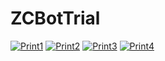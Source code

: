 # ZCBotTrial

[![Print1](https://imgur.com/TQ8yuwp.png "Print1")](https://imgur.com/TQ8yuwp "Print1")
[![Print2](https://imgur.com/M9aDnN6.png "Print2")](https://imgur.com/M9aDnN6 "Print2")
[![Print3](https://imgur.com/Bqyidjp.png "Print3")](https://imgur.com/Bqyidjp "Print3")
[![Print4](https://imgur.com/S2eR6jl.png "Print4")](https://imgur.com/S2eR6jl "Print4")
